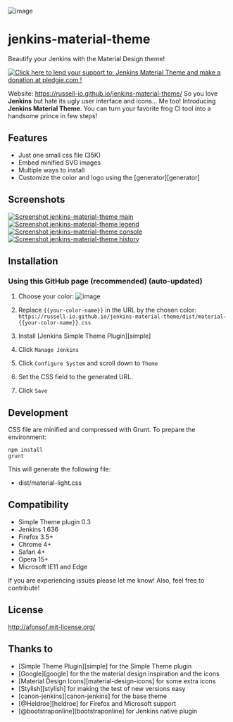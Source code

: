 ![image](https://russell-io.github.io/jenkins-material-theme/images/logo.svg)
# jenkins-material-theme
Beautify your Jenkins with the Material Design theme!

<a href='https://pledgie.com/campaigns/32522'><img alt='Click here to lend your support to: Jenkins Material Theme and make a donation at pledgie.com !' src='https://pledgie.com/campaigns/32522.png?skin_name=chrome' border='0' ></a>

Website: https://russell-io.github.io/jenkins-material-theme/
So you love **Jenkins** but hate its ugly user interface and icons... Me too! Introducing **Jenkins Material Theme**.
You can turn your favorite frog CI tool into a handsome prince in few steps!   
 
## Features
* Just one small css file (35K)
* Embed minified SVG images
* Multiple ways to install
* Customize the color and logo using the [generator][generator]

## Screenshots
[![Screenshot jenkins-material-theme main](https://russell-io.github.io/jenkins-material-theme/images/screenshot-jenkins-theme-material-main.png)](https://russell-io.github.io/jenkins-material-theme/images/screenshot-jenkins-theme-material-main-large.png)      [![Screenshot jenkins-material-theme legend](https://russell-io.github.io/jenkins-material-theme/images/screenshot-jenkins-theme-material-legend.png)](https://russell-io.github.io/jenkins-material-theme/images/screenshot-jenkins-theme-material-legend-large.png) [![Screenshot jenkins-material-theme console](https://russell-io.github.io/jenkins-material-theme/images/screenshot-jenkins-theme-material-console.png)](https://russell-io.github.io/jenkins-material-theme/images/screenshot-jenkins-theme-material-console-large.png)
[![Screenshot jenkins-material-theme history](https://russell-io.github.io/jenkins-material-theme/images/screenshot-jenkins-theme-material-history.png)](https://russell-io.github.io/jenkins-material-theme/images/screenshot-jenkins-theme-material-history-large.png)


## Installation 

### Using this GitHub page (recommended) (auto-updated)

1. Choose your color:
![image](https://russell-io.github.io/jenkins-material-theme/images/pallete.png)

2. Replace `{{your-color-name}}` in the URL by the chosen color: `https://russell-io.github.io/jenkins-material-theme/dist/material-{{your-color-name}}.css`

3. Install [Jenkins Simple Theme Plugin][simple]

4. Click `Manage Jenkins`

5. Click `Configure System` and scroll down to `Theme`

6. Set the CSS field to the generated URL.

7. Click `Save`


## Development

CSS file are minified and compressed with Grunt. To prepare the environment:

```
npm install
grunt
```

This will generate the following file:
- dist/material-light.css

## Compatibility
- Simple Theme plugin 0.3
- Jenkins 1.636
- Firefox 3.5+
- Chrome 4+
- Safari 4+
- Opera 15+
- Microsoft IE11 and Edge


If you are experiencing issues please let me know! Also, feel free to contribute!

## License
http://afonsof.mit-license.org/

## Thanks to
- [Simple Theme Plugin][simple] for the Simple Theme plugin
- [Google][google] for the the material design inspiration and the icons
- [Material Design Icons][material-design-icons] for some extra icons
- [Stylish][stylish] for making the test of new versions easy
- [canon-jenkins][canon-jenkins] for the base theme
- [@Heldroe][heldroe] for Firefox and Microsoft support
- [@bootstraponline][bootstraponline] for Jenkins native plugin
